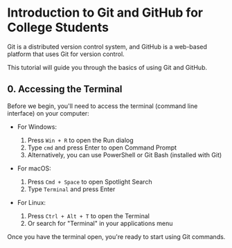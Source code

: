 # Introduction to Git and GitHub for College Students

Git is a distributed version control system, and GitHub is a web-based platform that uses Git for version control. 

This tutorial will guide you through the basics of using Git and GitHub.

## 0. Accessing the Terminal

Before we begin, you'll need to access the terminal (command line interface) on your computer:

- For Windows: 
  1. Press `Win + R` to open the Run dialog
  2. Type `cmd` and press Enter to open Command Prompt
  3. Alternatively, you can use PowerShell or Git Bash (installed with Git)

- For macOS:
  1. Press `Cmd + Space` to open Spotlight Search
  2. Type `Terminal` and press Enter

- For Linux:
  1. Press `Ctrl + Alt + T` to open the Terminal
  2. Or search for "Terminal" in your applications menu

Once you have the terminal open, you're ready to start using Git commands.



